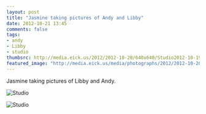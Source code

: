```yaml
---
layout: post
title: "Jasmine taking pictures of Andy and Libby"
date: 2012-10-21 13:45
comments: false
tags: 
- andy
- Libby
- studio
thumbsrc: http://media.eick.us/2012/2012-10-20/640x640/Studio2012-10-19at19-38-11-2012-10-19at19-38-11.jpg
featured_image: "http://media.eick.us/media/photographs/2012/2012-10-20/Studio2012-10-19at19-38-11-2012-10-19at19-38-11.jpg"
---
```

Jasmine taking pictures of Libby and Andy.

![Studio](http://media.eick.us/media/photographs/2012/2012-10-20/Studio2012-10-19at19-38-11-2012-10-19at19-38-11.jpg)


![Studio](http://media.eick.us/media/photographs/2012/2012-10-20/Studio2012-10-19at19-37-44-2012-10-19at19-37-44.jpg)

